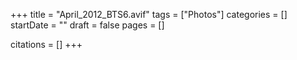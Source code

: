 +++
title = "April_2012_BTS6.avif"
tags = ["Photos"]
categories = []
startDate = ""
draft = false
pages = []

citations = []
+++
